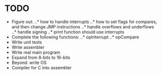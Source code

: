 # TODO
* Figure out:
..* how to handle interrupts
..* how to set flags for compares, and then change JMP instructions
..* handle overflows and underflows
..* handle signing
..* print function should use interrupts
* Complete the following functions:
..* opInterrupt
..* opCompare
* Write unit tests
* Write assembler
* Write real main program
* Expand from 8-bits to 16-bits
* Beyond: write OS
* Compiler for C into assembler
